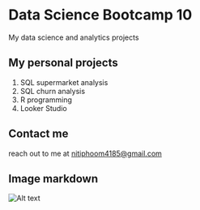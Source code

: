 # Data Science Bootcamp 10
My data science and analytics projects

## My personal projects

  1. SQL supermarket analysis
  2. SQL churn analysis
  3. R programming
  4. Looker Studio


## Contact me
reach out to me at nitiphoom4185@gmail.com 

## Image markdown
![Alt text](URL)
